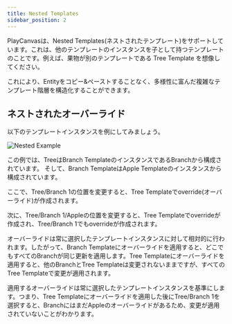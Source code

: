 ```yaml
---
title: Nested Templates
sidebar_position: 2
---
```


PlayCanvasは、Nested Templates(ネストされたテンプレート)をサポートしています。これは、他のテンプレートのインスタンスを子として持つテンプレートのことです。例えば、果物が別のテンプレートである Tree Template を想像してください。

これにより、Entityをコピー&ペーストすることなく、多様性に富んだ複雑なテンプレート階層を構造化することができます。

## ネストされたオーバーライド

以下のテンプレートインスタンスを例にしてみましょう。

![Nested Example](/img/user-manual/templates/nested.png)

この例では、TreeはBranch TemplateのインスタンスであるBranchから構成されています。 そして、Branch TemplateはApple Templateのインスタンスから構成されています。

ここで、Tree/Branch 1の位置を変更すると、Tree Templateでoverride(オーバーライド)が作成されます。

次に、Tree/Branch 1/Appleの位置を変更すると、Tree Templateでoverrideが作成され、Tree/Branch 1でもoverrideが作成されます。

オーバーライドは常に選択したテンプレートインスタンスに対して相対的に行われます。したがって、Branch Templateにオーバーライドを適用すると、どこでもすべてのBranchが同じ更新を適用します。Tree Templateにオーバーライドを適用すると、他のBranchとTree Templateは変更されないままですが、すべてのTree Templateで変更が適用されます。

適用するオーバーライドは常に選択したテンプレートインスタンスを基準にします。つまり、Tree Templateにオーバーライドを適用した後にTree/Branch 1を選択すると、BranchにはまだAppleのオーバーライドがあるため、変更が適用されていないことがわかります。
